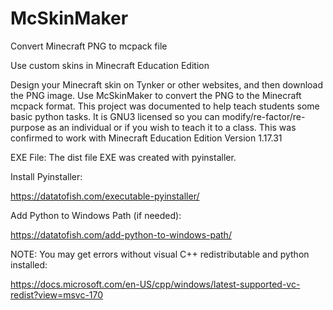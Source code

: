 # McSkinMaker
Convert Minecraft PNG to mcpack file

Use custom skins in Minecraft Education Edition

Design your Minecraft skin on Tynker or other websites, and then download the PNG image. 
Use McSkinMaker to convert the PNG to the Minecraft mcpack format.
This project was documented to help teach students some basic python tasks.
It is GNU3 licensed so you can modify/re-factor/re-purpose as an individual or if you wish to teach it to a class.
This was confirmed to work with Minecraft Education Edition Version 1.17.31


EXE File:
The dist file EXE was created with pyinstaller.

Install Pyinstaller: 

https://datatofish.com/executable-pyinstaller/

Add Python to Windows Path (if needed): 

https://datatofish.com/add-python-to-windows-path/

NOTE: You may get errors without visual C++ redistributable and python installed:

https://docs.microsoft.com/en-US/cpp/windows/latest-supported-vc-redist?view=msvc-170
